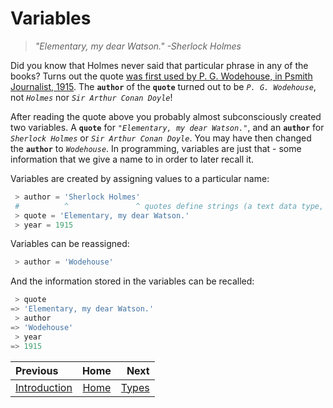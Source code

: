 # Variables

> _"Elementary, my dear Watson." -Sherlock Holmes_

Did you know that Holmes never said that particular phrase in any of the books?
Turns out the quote [was first used by P. G. Wodehouse, in Psmith Journalist, 1915](https://www.phrases.org.uk/meanings/elementary-my-dear-watson.html).
The **`author`** of the **`quote`** turned out to be _`P. G. Wodehouse`_, not _`Holmes`_ nor _`Sir Arthur Conan Doyle`_!

After reading the quote above you probably almost subconsciously created two variables.
A **`quote`** for _`"Elementary, my dear Watson."`_, and an **`author`** for _`Sherlock Holmes`_ or _`Sir Arthur Conan Doyle`_.
You may have then changed the **`author`** to _`Wodehouse`_.
In programming, variables are just that - some information that we give a name to in order to later recall it.

Variables are created by assigning values to a particular name:
```python
 > author = 'Sherlock Holmes'
 #          ^               ^ quotes define strings (a text data type, more on this in the next section)
 > quote = 'Elementary, my dear Watson.'
 > year = 1915
```
Variables can be reassigned:
```python
 > author = 'Wodehouse'
```
And the information stored in the variables can be recalled:
```python
 > quote
=> 'Elementary, my dear Watson.'
 > author
=> 'Wodehouse'
 > year
=> 1915
```




| Previous                 | Home              | Next                    |
|:-------------------------|:-----------------:|------------------------:|
| [Introduction](intro.md) | [Home](index.md)  | [Types](types-intro.md) |
